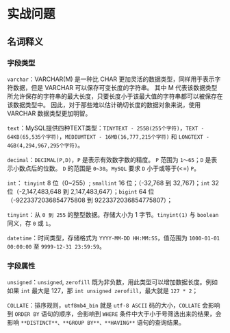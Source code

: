 # 实战问题

## 名词释义

### 字段类型

`varchar`：VARCHAR(M) 是一种比 CHAR 更加灵活的数据类型，同样用于表示字符数据，但是 VARCHAR 可以保存可变长度的字符串。 其中 M 代表该数据类型所允许保存的字符串的最大长度，只要长度小于该最大值的字符串都可以被保存在该数据类型中。 因此，对于那些难以估计确切长度的数据对象来说，使用 VARCHAR 数据类型更加明智。

`text`：MySQL提供四种TEXT类型：`TINYTEXT - 255B(255个字符)`，`TEXT - 64KB(65,535个字符)`，`MEDIUMTEXT - 16MB(16,777,215个字符)` 和 `LONGTEXT - 4GB(4,294,967,295个字符)`。

`decimal`：`DECIMAL(P,D)`，`P` 是表示有效数字数的精度。 `P` 范围为 `1〜65`；`D` 是表示小数点后的位数。 `D` 的范围是 `0~30`。`MySQL` 要求 `D` 小于或等于(<=) `P`。

`int`： `tinyint` 8 位（0~255）; `smallint` 16 位；（-32,768 到 32,767)；`int` 32 位（-2,147,483,648 到 2,147,483,647）；`bigint` 64 位（-9223372036854775808 到 9223372036854775807）；

`tinyint`：从 `0 到 255` 的整型数据。存储大小为 1 字节。`tinyint(1)` 与 `boolean` 同义，存 `0` 或 `1`。

`datetime`：时间类型，存储格式为 `YYYY-MM-DD HH:MM:SS`，值范围为 `1000-01-01 00:00:00` 至 `9999-12-31 23:59:59`。

### 字段属性

`unsigned`：`unsigned`, `zerofill` 既为非负数，用此类型可以增加数据长度。例如如果 `int` 最大是 127，那 `int unsigned zerofill`，最大就是 `127 * 2`；

`COLLATE`：排序规则，`utf8mb4_bin` 就是 `utf-8 ASCII` 码的大小，`COLLATE` 会影响到 `ORDER BY` 语句的顺序，会影响到 `WHERE` 条件中大于小于号筛选出来的结果，会影响 `**DISTINCT**、**GROUP BY**、**HAVING**` 语句的查询结果。